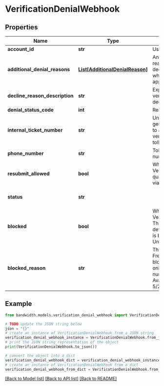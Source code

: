 # VerificationDenialWebhook


## Properties

Name | Type | Description | Notes
------------ | ------------- | ------------- | -------------
**account_id** | **str** | User&#39;s account ID. | [optional] 
**additional_denial_reasons** | [**List[AdditionalDenialReason]**](AdditionalDenialReason.md) | An optional list of denial reasons in addition to declineReasonDescription when multiple reasons apply. | [optional] 
**decline_reason_description** | **str** | Explanation for why a verification request was declined. | [optional] 
**denial_status_code** | **int** | Reason code for denial. | [optional] 
**internal_ticket_number** | **str** | Unique identifier (UUID) generated by Bandwidth to assist in tracking the verification status of a toll-free number. | [optional] 
**phone_number** | **str** | Toll-free telephone number in E.164 format. | [optional] 
**resubmit_allowed** | **bool** | Whether a Toll-Free Verification request qualifies for resubmission via PUT. | [optional] 
**status** | **str** |  | [optional] [default to 'UNVERIFIED']
**blocked** | **bool** | Whether a Toll-Free Verification is blocked. This attribute will only be defined when the number is blocked. (Not Available Until 5/28/2025) | [optional] 
**blocked_reason** | **str** | The reason why the Toll-Free Verification is blocked. This attribute will only be defined when the number is blocked. (Not Available Until 5/28/2025) | [optional] 

## Example

```python
from bandwidth.models.verification_denial_webhook import VerificationDenialWebhook

# TODO update the JSON string below
json = "{}"
# create an instance of VerificationDenialWebhook from a JSON string
verification_denial_webhook_instance = VerificationDenialWebhook.from_json(json)
# print the JSON string representation of the object
print(VerificationDenialWebhook.to_json())

# convert the object into a dict
verification_denial_webhook_dict = verification_denial_webhook_instance.to_dict()
# create an instance of VerificationDenialWebhook from a dict
verification_denial_webhook_from_dict = VerificationDenialWebhook.from_dict(verification_denial_webhook_dict)
```
[[Back to Model list]](../README.md#documentation-for-models) [[Back to API list]](../README.md#documentation-for-api-endpoints) [[Back to README]](../README.md)


